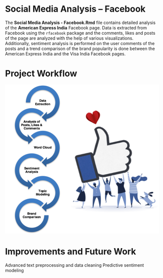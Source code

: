 # Social Media Analysis – Facebook

The **Social Media Analysis - Facebook.Rmd** file contains detailed analysis of the **American Express India** Facebook page. Data is extracted from Facebook using the ```rfacebook``` package and the comments, likes and posts of the page are analyzed with the help of various visualizations. Additionally, sentiment analysis is performed on the user comments of the posts and a trend comparison of the brand popularity is done between the American Express India and the Visa India Facebook pages. 

# Project Workflow 
![workflow](./images/workflow.png)

# Improvements and Future Work
Advanced text preprocessing and data cleaning
Predictive sentiment modeling
